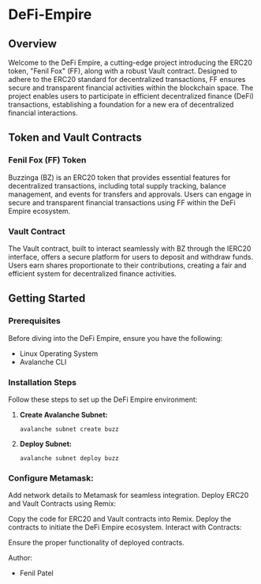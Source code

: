 # DeFi-Empire

## Overview

Welcome to the DeFi Empire, a cutting-edge project introducing the ERC20 token, "Fenil Fox" (FF), along with a robust Vault contract. Designed to adhere to the ERC20 standard for decentralized transactions, FF ensures secure and transparent financial activities within the blockchain space. The project enables users to participate in efficient decentralized finance (DeFi) transactions, establishing a foundation for a new era of decentralized financial interactions.

## Token and Vault Contracts

### Fenil Fox (FF) Token

Buzzinga (BZ) is an ERC20 token that provides essential features for decentralized transactions, including total supply tracking, balance management, and events for transfers and approvals. Users can engage in secure and transparent financial transactions using FF within the DeFi Empire ecosystem.

### Vault Contract

The Vault contract, built to interact seamlessly with BZ through the IERC20 interface, offers a secure platform for users to deposit and withdraw funds. Users earn shares proportionate to their contributions, creating a fair and efficient system for decentralized finance activities.

## Getting Started

### Prerequisites

Before diving into the DeFi Empire, ensure you have the following:

- Linux Operating System
- Avalanche CLI

### Installation Steps

Follow these steps to set up the DeFi Empire environment:

1. **Create Avalanche Subnet:**
   
   `avalanche subnet create buzz`
2. **Deploy Subnet:**

   `avalanche subnet deploy buzz`

### Configure Metamask:

Add network details to Metamask for seamless integration.
Deploy ERC20 and Vault Contracts using Remix:

Copy the code for ERC20 and Vault contracts into Remix.
Deploy the contracts to initiate the DeFi Empire ecosystem.
Interact with Contracts:

Ensure the proper functionality of deployed contracts.

Author: 

- Fenil Patel

